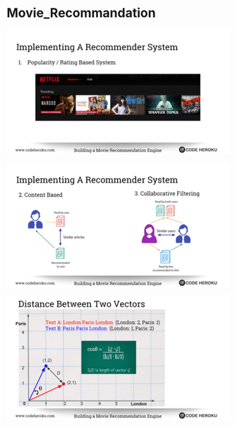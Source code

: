 # Movie_Recommandation

![movie](https://github.com/ankit3466/Movie_Recommandation/blob/master/3.png)

![2](https://github.com/ankit3466/Movie_Recommandation/blob/master/2.png)

![3](https://github.com/ankit3466/Movie_Recommandation/blob/master/1.png)
